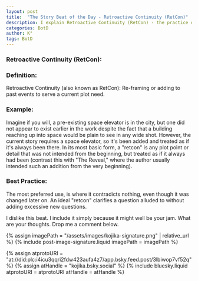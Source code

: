 ```yaml
---
layout: post
title:  "The Story Beat of the Day - Retroactive Continuity (RetCon)"
description: I explain Retroactive Continuity (RetCon) - the practice of adding or reframing past events to serve current plot needs. Using the example of a suddenly-existing space elevator, I describe how RetCons differ from planned reveals. While the best RetCons smoothly integrate into existing narrative without contradictions, I express my personal dislike for this storytelling device, even when it's used to clarify previous plot points.
categories: BotD
author: K°
tags: BotD
---
```


### Retroactive Continuity (RetCon):

### Definition:
Retroactive Continuity (also known as RetCon): Re-framing or adding to past events to serve a current plot need.

### Example:
Imagine if you will, a pre-existing space elevator is in the city, but one did not appear to exist earlier in the work despite the fact that a building reaching up into space would be plain to see in any wide shot.
However, the current story requires a space elevator, so it's been added and treated as if it's always been there. In its most basic form, a "retcon" is any plot point or detail that was not intended from the beginning, but treated as if it always had been (contrast this with "The Reveal," where the author usually intended such an addition from the very beginning).

### Best Practice:
The most preferred use, is where it contradicts nothing, even though it was changed later on. An ideal "retcon" clarifies a question alluded to without adding excessive new questions.

I dislike this beat. I include it simply because it might well be your jam. What are your thoughts. Drop me a comment below.

<!-- signature -->
{% assign imagePath = "/assets/images/kojika-signature.png" | relative_url %}
{% include post-image-signature.liquid imagePath = imagePath %}

<!-- comments -->
{% assign atprotoURI = "at://did:plc:i4icu3qqri2fdw423aufa4z7/app.bsky.feed.post/3lbiwop7vf52q" %}
{% assign atHandle = "kojika.bsky.social" %}
{% include bluesky.liquid atprotoURI = atprotoURI atHandle = atHandle %}